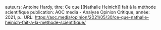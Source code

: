 auteurs: Antoine Hardy, 
titre: Ce que [[Nathalie Heinich]] fait à la méthode scientifique
publication: AOC media - Analyse Opinion Critique, 
année: 2021, 
p.. 
URL: https://aoc.media/opinion/2021/05/30/ce-que-nathalie-heinich-fait-a-la-methode-scientifique/

